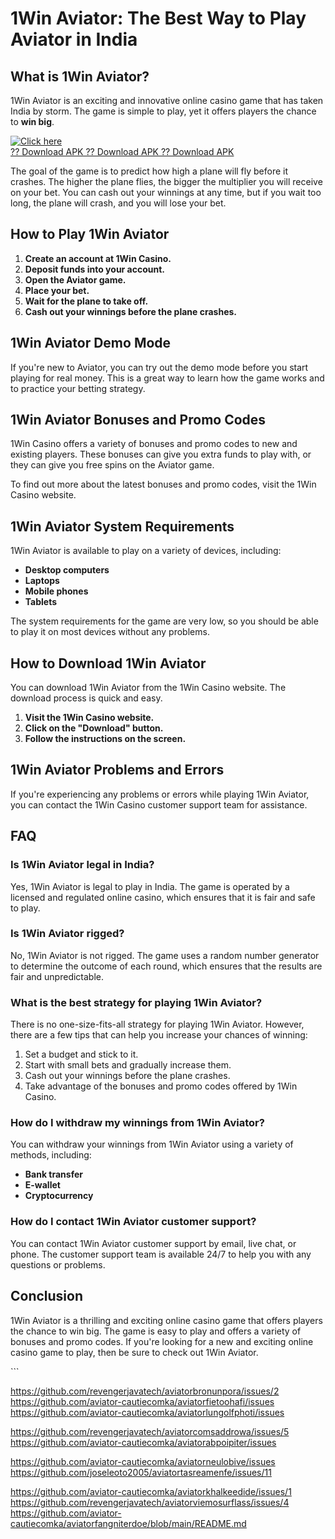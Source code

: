 # 1Win Aviator: The Best Way to Play Aviator in India

## What is 1Win Aviator?

1Win Aviator is an exciting and innovative online casino game that has
taken India by storm. The game is simple to play, yet it offers players
the chance to **win big**.

[![Click
here](https://readscoops.com/wp-content/uploads/2023/03/Readscoop-aviator-1-1.jpg)](https://traff.sbs/deff)\
[?? Download APK ?? Download APK ?? Download
APK](https://traff.sbs/deff)

The goal of the game is to predict how high a plane will fly before it
crashes. The higher the plane flies, the bigger the multiplier you will
receive on your bet. You can cash out your winnings at any time, but if
you wait too long, the plane will crash, and you will lose your bet.

## How to Play 1Win Aviator

1.  **Create an account at 1Win Casino.**
2.  **Deposit funds into your account.**
3.  **Open the Aviator game.**
4.  **Place your bet.**
5.  **Wait for the plane to take off.**
6.  **Cash out your winnings before the plane crashes.**

## 1Win Aviator Demo Mode

If you\'re new to Aviator, you can try out the demo mode before you
start playing for real money. This is a great way to learn how the game
works and to practice your betting strategy.

## 1Win Aviator Bonuses and Promo Codes

1Win Casino offers a variety of bonuses and promo codes to new and
existing players. These bonuses can give you extra funds to play with,
or they can give you free spins on the Aviator game.

To find out more about the latest bonuses and promo codes, visit the
1Win Casino website.

## 1Win Aviator System Requirements

1Win Aviator is available to play on a variety of devices, including:

-   **Desktop computers**
-   **Laptops**
-   **Mobile phones**
-   **Tablets**

The system requirements for the game are very low, so you should be able
to play it on most devices without any problems.

## How to Download 1Win Aviator

You can download 1Win Aviator from the 1Win Casino website. The download
process is quick and easy.

1.  **Visit the 1Win Casino website.**
2.  **Click on the "Download" button.**
3.  **Follow the instructions on the screen.**

## 1Win Aviator Problems and Errors

If you\'re experiencing any problems or errors while playing 1Win
Aviator, you can contact the 1Win Casino customer support team for
assistance.

## FAQ

### Is 1Win Aviator legal in India?

Yes, 1Win Aviator is legal to play in India. The game is operated by a
licensed and regulated online casino, which ensures that it is fair and
safe to play.

### Is 1Win Aviator rigged?

No, 1Win Aviator is not rigged. The game uses a random number generator
to determine the outcome of each round, which ensures that the results
are fair and unpredictable.

### What is the best strategy for playing 1Win Aviator?

There is no one-size-fits-all strategy for playing 1Win Aviator.
However, there are a few tips that can help you increase your chances of
winning:

1.  Set a budget and stick to it.
2.  Start with small bets and gradually increase them.
3.  Cash out your winnings before the plane crashes.
4.  Take advantage of the bonuses and promo codes offered by 1Win
    Casino.

### How do I withdraw my winnings from 1Win Aviator?

You can withdraw your winnings from 1Win Aviator using a variety of
methods, including:

-   **Bank transfer**
-   **E-wallet**
-   **Cryptocurrency**

### How do I contact 1Win Aviator customer support?

You can contact 1Win Aviator customer support by email, live chat, or
phone. The customer support team is available 24/7 to help you with any
questions or problems.

## Conclusion

1Win Aviator is a thrilling and exciting online casino game that offers
players the chance to win big. The game is easy to play and offers a
variety of bonuses and promo codes. If you\'re looking for a new and
exciting online casino game to play, then be sure to check out 1Win
Aviator.

\`\`\`

https://github.com/revengerjavatech/aviatorbronunpora/issues/2
https://github.com/aviator-cautiecomka/aviatorfietoohafi/issues
https://github.com/aviator-cautiecomka/aviatorlungolfphoti/issues



https://github.com/revengerjavatech/aviatorcomsaddrowa/issues/5
https://github.com/aviator-cautiecomka/aviatorabpoipiter/issues

https://github.com/aviator-cautiecomka/aviatorneulobive/issues
https://github.com/joseleoto2005/aviatortasreamenfe/issues/11

https://github.com/aviator-cautiecomka/aviatorkhalkeedide/issues/1
https://github.com/revengerjavatech/aviatorviemosurflass/issues/4
https://github.com/aviator-cautiecomka/aviatorfangniterdoe/blob/main/README.md

